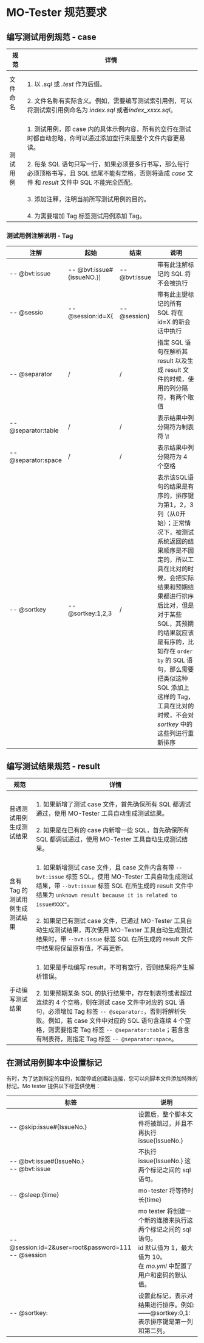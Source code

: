 # MO-Tester 规范要求

## 编写测试用例规范 - case

|规范 | 详情|
|---|---|
|文件命名|<br>1. 以 *.sql* 或 *.test* 作为后缀。</br><br>2. 文件名称有实际含义。例如，需要编写测试索引用例，可以将测试索引用例命名为 *index.sql* 或者*index_xxxx.sql*。</br>|
|测试用例|<br>1. 测试用例，即 case 内的具体示例内容，所有的空行在测试时都自动忽略，你可以通过添加空行来是整个文件内容更易读。</br><br>2. 每条 SQL 语句只写一行，如果必须要多行书写，那么每行必须顶格书写，且 SQL 结尾不能有空格，否则将造成 *case* 文件 和 *result* 文件中 SQL 不能完全匹配。</br><br>3. 添加注释，注明当前所写测试用例的目的。</br><br>4. 为需要增加 Tag 标签测试用例添加 Tag。</br>|

### 测试用例注解说明 - Tag

|注解 | 起始 | 结束 | 说明|
|---|---|---|---|
|-- @bvt:issue|-- @bvt:issue#{issueNO.}]|-- @bvt:issue|带有此注解标记的 SQL 将不会被执行|
|-- @sessio|-- @session:id=X{|-- @session}|带有此主键标记的所有 SQL 将在 id=X 的新会话中执行|
|-- @separator|/|/| 指定 SQL 语句在解析其 result 以及生成 result 文件的时候，使用的列分隔符，有两个取值|
|-- @separator:table|/|/|表示结果中列分隔符为制表符 \t|
|-- @separator:space|/|/|表示结果中列分隔符为 4 个空格|
|-- @sortkey|-- @sortkey:1,2,3|/|表示该SQL语句的结果是有序的，排序键为第1，2，3列（从0开始）；正常情况下，被测试系统返回的结果顺序是不固定的，所以工具在比对的时候，会把实际结果和预期结果都进行排序后比对，但是对于某些 SQL，其预期的结果就应该是有序的，比如存在 `order by` 的 SQL 语句，那么需要把类似这种 SQL 添加上这样的 Tag，工具在比对的时候，不会对 *sortkey* 中的这些列进行重新排序|

## 编写测试结果规范 - result

|规范 | 详情|
|---|---|
|普通测试用例生成测试结果|<br>1. 如果新增了测试 case 文件，首先确保所有 SQL 都调试通过，使用 MO-Tester 工具自动生成测试结果。</br><br>2. 如果是在已有的 case 内新增一些 SQL，首先确保所有 SQL 都调试通过，使用 MO-Tester 工具自动生成测试结果。</br>|
|含有 Tag 的测试用例生成测试结果|<br>1. 如果新增测试 case 文件，且 case 文件内含有带 `--bvt:issue` 标签 SQL，使用 MO-Tester 工具自动生成测试结果，带 `--bvt:issue` 标签 SQL 在所生成的 result 文件中结果为 `unknown result because it is related to issue#XXX"`。</br><br>2. 如果是已有测试 case 文件，已通过 MO-Tester 工具自动生成测试结果，再次使用 MO-Tester 工具自动生成测试结果时，带 `--bvt:issue` 标签 SQL 在所生成的 result 文件中结果将保留原有值，不再更新。</br>|
|手动编写测试结果|<br>1. 如果是手动编写 result，不可有空行，否则结果将产生解析错误。</br><br>2. 如果预期某条 SQL 的执行结果中，存在制表符或者超过连续的 4 个空格，则在测试 case 文件中对应的 SQL 语句，必须增加 Tag 标签 `-- @separator:`，否则将解析失败。例如，若 case 文件中对应的 SQL 语句含连续 4 个空格，则需要指定 Tag 标签 `-- @separator:table`；若含含有制表符，则指定 Tag 标签 `-- @separator:space`。</br>|

## 在测试用例脚本中设置标记

有时，为了达到特定的目的，如暂停或创建新连接，您可以向脚本文件添加特殊的标记。Mo tester 提供以下标签供使用：

| 标签                                                    | 说明                                                                                                                                                                                            |
|---------------------------------------------------------|--------------------------------------------------------------------------------------------------------------------------------------------------------------------------------------------------------|
| -- @skip:issue#{IssueNo.}                               | 设置后，整个脚本文件将被跳过，并且不再执行 issue{IssueNo.}                                                                                                       |
| -- @bvt:issue#{IssueNo.}<br/>-- @bvt:issue              | 不执行 issue{IssueNo.} 这两个标记之间的 sql 语句。                                                                                                                 |
| -- @sleep:{time}                                        | mo-tester 将等待时长{time}                                                                                                                                                            |
| -- @session:id=2&user=root&password=111<br/> -- @session| mo tester 将创建一个新的连接来执行这两个标记之间的 sql 语句。<br /> id 默认值为 1，最大值为 10。<br />在 *mo.yml* 中配置了用户和密码的默认值。 |
| -- @sortkey:                                            | 设置此标记，表示对结果进行排序。例如:<br/>——@sortkey:0,1:表示排序键是第一列和第二列。                                                |
